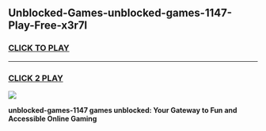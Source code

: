 
## Unblocked-Games-unblocked-games-1147-Play-Free-x3r7l
<h3>
<a href="https://premium76.site?title=unblocked-games-1147&ref=18A">CLICK TO PLAY</a></h3>
<hr>

<h3>
<a href="https://premium76.site?title=unblocked-games-1147&ref=18A">CLICK 2 PLAY</a>
  
</h3>

<a href="https://premium76.site?title=unblocked-games-1147&ref=18A"><img src="https://clearcache.store/games.png"></a>


**unblocked-games-1147 games unblocked: Your Gateway to Fun and Accessible Online Gaming**
